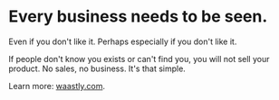 # Every business needs to be seen.

Even if you don't like it. Perhaps especially if you don't like it.

If people don't know you exists or can't find you, you will not sell your product. No sales, no business. It's that simple.

Learn more: [waastly.com](https://waastlycom).
